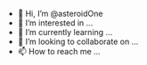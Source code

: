 - 👋 Hi, I’m @asteroidOne
- 👀 I’m interested in ...
- 🌱 I’m currently learning ...
- 💞️ I’m looking to collaborate on ...
- 📫 How to reach me ...

<!---
asteroidOne/asteroidOne is a ✨ special ✨ repository because its `README.md` (this file) appears on your GitHub profile.
You can click the Preview link to take a look at your changes.
--->
